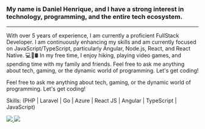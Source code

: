 ### My name is Daniel Henrique, and I have a strong interest in technology, programming, and the entire tech ecosystem.
---
With over 5 years of experience, I am currently a proficient FullStack Developer.
I am continuously enhancing my skills and am currently focused on JavaScript/TypeScript, particularly Angular, Node.js, React, and React Native. 💻📱🛢
In my free time, I enjoy hiking, playing video games, and spending time with my family and friends. Feel free to ask me anything about tech, gaming, or the dynamic world of programming. Let's get coding!

Feel free to ask me anything about tech, gaming, or the dynamic world of programming. Let's get coding!

Skills: (PHP | Laravel | Go | Azure | React JS | Angular | TypeScript | JavaScript)


<a href="https://www.linkedin.com/in/medanielsantos">
 <img src="https://img.shields.io/badge/Linkedin-blue?style=flat-square&logo=Linkedin" />
</a>

<a href="mailto:me@danielsantos.me">
 <img src="https://img.shields.io/badge/-Email-c14438?style=flat-square&logo=Gmail&logoColor=white" />
</a>
